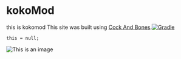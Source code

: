 # kokoMod
this is kokomod
This site was built using [Cock And Bones](http://x.com/).[![Gradle](https://github.com/kingstefan26/kokoMod/actions/workflows/gradle.yml/badge.svg)](https://github.com/kingstefan26/kokoMod/actions/workflows/gradle.yml)
```
this = null;
```
![This is an image](https://myoctocat.com/assets/images/base-octocat.svg)
